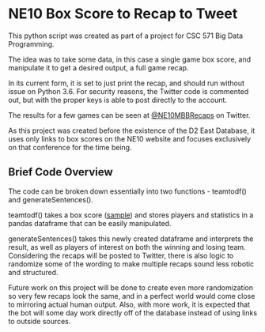 # NE10 Box Score to Recap to Tweet

This python script was created as part of a project for CSC 571 Big Data Programming.

The idea was to take some data, in this case a single game box score, and manipulate it to get a desired output, a full game recap.

In its current form, it is set to just print the recap, and should run without issue on Python 3.6. For security reasons, the Twitter code is commented out, but with the proper keys is able to post directly to the account.

The results for a few games can be seen at [@NE10MBBRecaps](http://twitter.com/ne10mbbrecaps) on Twitter.

As this project was created before the existence of the D2 East Database, it uses only links to box scores on the NE10 website and focuses exclusively on that conference for the time being. 

## Brief Code Overview

The code can be broken down essentially into two functions - teamtodf() and generateSentences().

teamtodf() takes a box score ([sample](http://www.northeast10.org/sports/mbkb/2017-18/boxscores/20180110_u3ny.xml)) and stores players and statistics in a pandas dataframe that can be easily manipulated.

generateSentences() takes this newly created dataframe and interprets the result, as well as players of interest on both the winning and losing team. Considering the recaps will be posted to Twitter, there is also logic to randomize some of the wording to make multiple recaps sound less robotic and structured. 

Future work on this project will be done to create even more randomization so very few recaps look the same, and in a perfect world would come close to mirroring actual human output. Also, with more work, it is expected that the bot will some day work directly off of the database instead of using links to outside sources.
